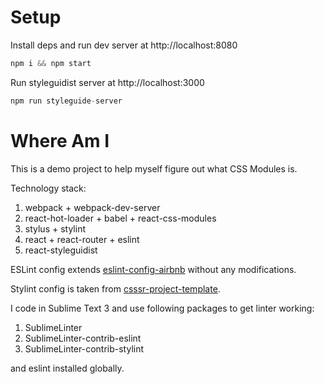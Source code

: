 # Setup

Install deps and run dev server at http://localhost:8080
```javascript
npm i && npm start
```

Run styleguidist server at http://localhost:3000
```javascript
npm run styleguide-server
```

# Where Am I

This is a demo project to help myself figure out what CSS Modules is.

Technology stack:

1. webpack + webpack-dev-server
2. react-hot-loader + babel + react-css-modules
3. stylus + stylint
4. react + react-router + eslint
5. react-styleguidist

ESLint config extends [eslint-config-airbnb](https://github.com/airbnb/javascript/tree/master/packages/eslint-config-airbnb) without any modifications.

Stylint config is taken from [csssr-project-template](https://github.com/CSSSR/csssr-project-template).

I code in Sublime Text 3 and use following packages to get linter working:

1. SublimeLinter
2. SublimeLinter-contrib-eslint
3. SublimeLinter-contrib-stylint

and eslint installed globally.
